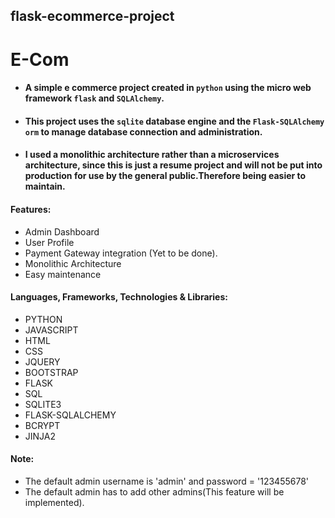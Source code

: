 ## flask-ecommerce-project
# E-Com

+ #### A simple e commerce project created in ```python``` using the micro web framework ```flask``` and ```SQLAlchemy```.

+ #### This project uses the ```sqlite``` database engine and the ```Flask-SQLAlchemy``` ```orm``` to manage database connection and administration.
+ #### I used a monolithic architecture rather than a microservices architecture, since this is just a resume project and will not be put into production for use by the general public.Therefore being easier to maintain.
  
#### Features:
+ Admin Dashboard
+ User Profile
+ Payment Gateway integration (Yet to be done).
+ Monolithic Architecture
+ Easy maintenance


#### Languages, Frameworks, Technologies & Libraries:
+ PYTHON
+ JAVASCRIPT
+ HTML
+ CSS
+ JQUERY
+ BOOTSTRAP
+ FLASK
+ SQL
+ SQLITE3
+ FLASK-SQLALCHEMY
+ BCRYPT
+ JINJA2


#### Note:
+ The default admin username is 'admin' and password = '123455678'
+ The default admin has to add other admins(This feature will be implemented).